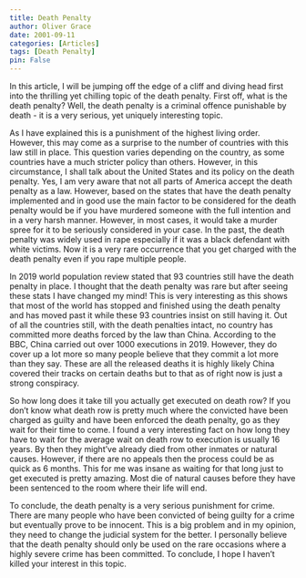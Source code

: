 ```yaml
---
title: Death Penalty
author: Oliver Grace
date: 2001-09-11
categories: [Articles]
tags: [Death Penalty]
pin: False
---
```


<!-- more -->
In this article, I will be jumping off the edge of a cliff and diving head first into the thrilling yet chilling topic of the death penalty.  First off, what is the death penalty? Well, the death penalty is a criminal offence punishable by death - it is a very serious, yet uniquely interesting topic. 

As I have explained this is a punishment of the highest living order. However, this may come as a surprise to the number of countries with this law still in place. This question varies depending on the country, as some countries have a much stricter policy than others. However, in this circumstance, I shall talk about the United States and its policy on the death penalty. Yes, I am very aware that not all parts of America accept the death penalty as a law. However, based on the states that have the death penalty implemented and in good use the main factor to be considered for the death penalty would be if you have murdered someone with the full intention and in a very harsh manner. However, in most cases, it would take a murder spree for it to be seriously considered in your case. In the past, the death penalty was widely used in rape especially if it was a black defendant with white victims. Now it is a very rare occurrence that you get charged with the death penalty even if you rape multiple people.

In 2019 world population review stated that 93 countries still have the death penalty in place. I thought that the death penalty was rare but after seeing these stats I have changed my mind! This is very interesting as this shows that most of the world has stopped and finished using the death penalty and has moved past it while these 93 countries insist on still having it. Out of all the countries still, with the death penalties intact, no country has committed more deaths forced by the law than China. According to the BBC, China carried out over 1000 executions in 2019. However, they do cover up a lot more so many people believe that they commit a lot more than they say. These are all the released deaths it is highly likely China covered their tracks on certain deaths but to that as of right now is just a strong conspiracy. 

So how long does it take till you actually get executed on death row? If you don’t know what death row is pretty much where the convicted have been charged as guilty and have been enforced the death penalty, go as they wait for their time to come. I found a very interesting fact on how long they have to wait for the average wait on death row to execution is usually 16 years. By then they might’ve already died from other inmates or natural causes. However, if there are no appeals then the process could be as quick as 6 months. This for me was insane as waiting for that long just to get executed is pretty amazing. Most die of natural causes before they have been sentenced to the room where their life will end. 


To conclude, the death penalty is a very serious punishment for crime. There are many people who have been convicted of being guilty for a crime but eventually prove to be innocent. This is a big problem and in my opinion, they need to change the judicial system for the better. I personally believe that the death penalty should only be used on the rare occasions where a highly severe crime has been committed. To conclude, I hope I haven’t killed your interest in this topic.

